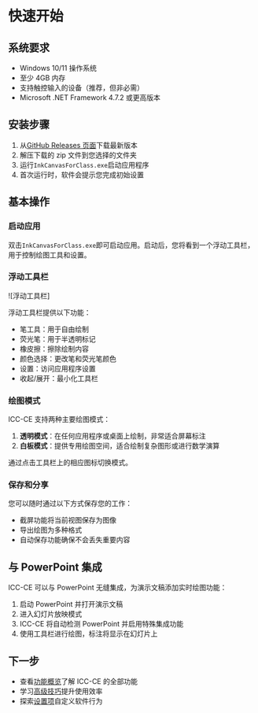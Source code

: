 # 快速开始

## 系统要求

- Windows 10/11 操作系统
- 至少 4GB 内存
- 支持触控输入的设备（推荐，但非必需）
- Microsoft .NET Framework 4.7.2 或更高版本

## 安装步骤

1. 从[GitHub Releases 页面](https://github.com/awesome-iwb/icc-ce/releases)下载最新版本
2. 解压下载的 zip 文件到您选择的文件夹
3. 运行`InkCanvasForClass.exe`启动应用程序
4. 首次运行时，软件会提示您完成初始设置

## 基本操作

### 启动应用

双击`InkCanvasForClass.exe`即可启动应用。启动后，您将看到一个浮动工具栏，用于控制绘图工具和设置。

### 浮动工具栏

![浮动工具栏]

浮动工具栏提供以下功能：

- 笔工具：用于自由绘制
- 荧光笔：用于半透明标记
- 橡皮擦：擦除绘制内容
- 颜色选择：更改笔和荧光笔颜色
- 设置：访问应用程序设置
- 收起/展开：最小化工具栏

### 绘图模式

ICC-CE 支持两种主要绘图模式：

1. **透明模式**：在任何应用程序或桌面上绘制，非常适合屏幕标注
2. **白板模式**：提供专用绘图空间，适合绘制复杂图形或进行数学演算

通过点击工具栏上的相应图标切换模式。

### 保存和分享

您可以随时通过以下方式保存您的工作：

- 截屏功能将当前视图保存为图像
- 导出绘图为多种格式
- 自动保存功能确保不会丢失重要内容

## 与 PowerPoint 集成

ICC-CE 可以与 PowerPoint 无缝集成，为演示文稿添加实时绘图功能：

1. 启动 PowerPoint 并打开演示文稿
2. 进入幻灯片放映模式
3. ICC-CE 将自动检测 PowerPoint 并启用特殊集成功能
4. 使用工具栏进行绘图，标注将显示在幻灯片上

## 下一步

- 查看[功能概览](/features/overview)了解 ICC-CE 的全部功能
- 学习[高级技巧](/guide/advanced-tips)提升使用效率
- 探索[设置项](/guide/settings)自定义软件行为
